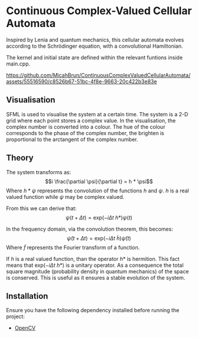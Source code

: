 # Continuous Complex-Valued Cellular Automata
Inspired by Lenia and quantum mechanics, this cellular automata evolves according to the Schrödinger equation, with a convolutional Hamiltonian. 

The kernel and initial state are defined within the relevant funtions inside main.cpp. 


https://github.com/MicahBrun/ContinuousComplexValuedCellularAutomata/assets/55516590/c8526b67-51bc-4f8e-9663-20c422b3e83e

## Visualisation
SFML is used to visualise the system at a certain time. The system is a 2-D grid where each point stores a complex value. In the visualisation, the complex number is converted into a colour. The hue of the colour corresponds to the phase of the complex number, the brighten is proportional to the arctangent of the complex number. 

## Theory
The system transforms as:
$$i \frac{\partial \psi}{\partial t} = h * \psi$$
Where $h*\psi$ represents the convolution of the functions $h$ and $\psi$. $h$ is a real valued function while $\psi$ may be complex valued.

From this we can derive that:
$$\psi(t + \Delta t) = \mathrm{exp}(-i \Delta t ~ h *) \psi(t) $$

In the frequency domain, via the convolution theorem, this becomes:
$$\tilde{\psi}(t + \Delta t) = \mathrm{exp}(-i \Delta t ~ \tilde{h}) \tilde{\psi}(t) $$
Where $\tilde{f}$ represents the Fourier transform of a function.

If $h$ is a real valued function, than the operator $h*$ is hermition. This fact means that $\mathrm{exp}(-i \Delta t ~ h *)$ is a unitary operator. As a consequence the total square magnitude (probability density in quantum mechanics) of the space is conserved. This is useful as it ensures a stable evolution of the system.

## Installation

Ensure you have the following dependency installed before running the project:

- [OpenCV](https://opencv.org/)
